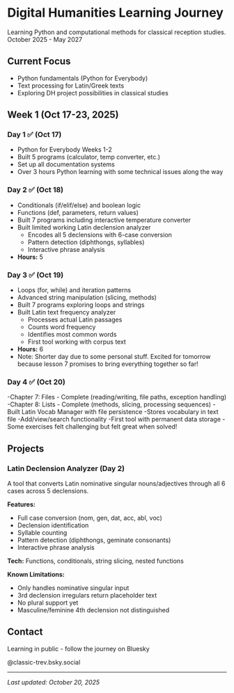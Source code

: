 # Digital Humanities Learning Journey

Learning Python and computational methods for classical reception studies.
October 2025 - May 2027

## Current Focus
- Python fundamentals (Python for Everybody)
- Text processing for Latin/Greek texts
- Exploring DH project possibilities in classical studies

## Week 1 (Oct 17-23, 2025)
### Day 1 ✅ (Oct 17)
- Python for Everybody Weeks 1-2
- Built 5 programs (calculator, temp converter, etc.)
- Set up all documentation systems
- Over 3 hours Python learning with some technical issues along the way
### Day 2 ✅ (Oct 18)
- Conditionals (if/elif/else) and boolean logic
- Functions (def, parameters, return values)
- Built 7 programs including interactive temperature converter
- Built limited working Latin declension analyzer
  - Encodes all 5 declensions with 6-case conversion
  - Pattern detection (diphthongs, syllables)
  - Interactive phrase analysis
- **Hours:** 5

### Day 3 ✅ (Oct 19)
- Loops (for, while) and iteration patterns
- Advanced string manipulation (slicing, methods)
- Built 7 programs exploring loops and strings
- Built Latin text frequency analyzer
  - Processes actual Latin passages
  - Counts word frequency
  - Identifies most common words
  - First tool working with corpus text
- **Hours:** 6
- Note: Shorter day due to some personal stuff. Excited for tomorrow because lesson 7 promises to bring everything together so far!

### Day 4 ✅ (Oct 20)

-Chapter 7: Files - Complete (reading/writing, file paths, exception handling)
-Chapter 8: Lists - Complete (methods, slicing, processing sequences)
-Built Latin Vocab Manager with file persistence
  -Stores vocabulary in text file
  -Add/view/search functionality
  -First tool with permanent data storage
-Some exercises felt challenging but felt great when solved!


## Projects

### Latin Declension Analyzer (Day 2)
A tool that converts Latin nominative singular nouns/adjectives through all 6 cases across 5 declensions.

**Features:**
- Full case conversion (nom, gen, dat, acc, abl, voc)
- Declension identification
- Syllable counting
- Pattern detection (diphthongs, geminate consonants)
- Interactive phrase analysis

**Tech:** Functions, conditionals, string slicing, nested functions

**Known Limitations:**
- Only handles nominative singular input
- 3rd declension irregulars return placeholder text
- No plural support yet
- Masculine/feminine 4th declension not distinguished

## Contact
Learning in public - follow the journey on Bluesky

@classic-trev.bsky.social

---

*Last updated: October 20, 2025*

